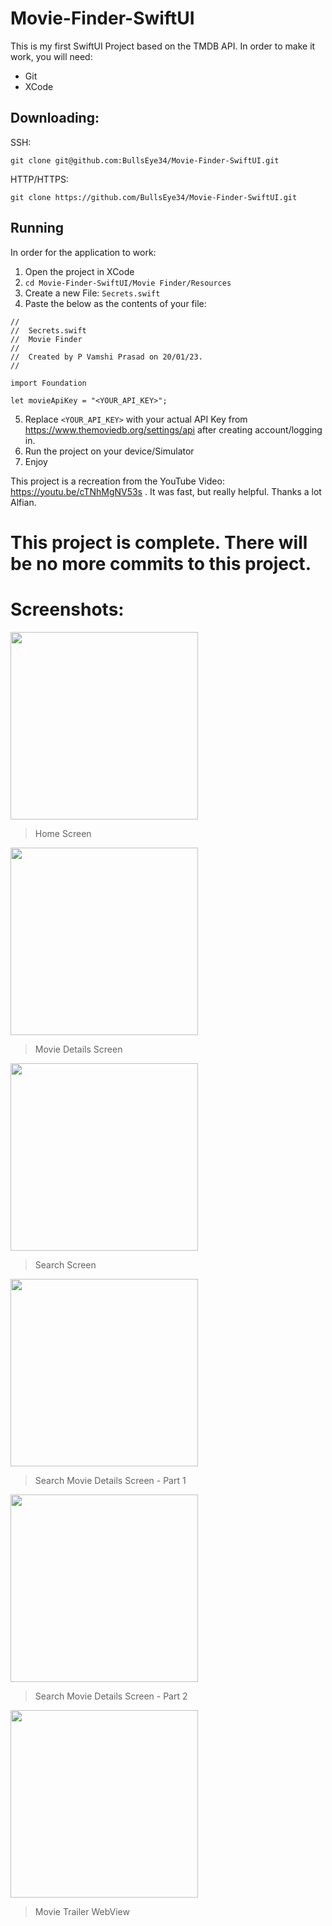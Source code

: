 # Movie-Finder-SwiftUI

This is my first SwiftUI Project based on the TMDB API.
In order to make it work, you will need:

- Git
- XCode

## Downloading:
SSH: 
```
git clone git@github.com:BullsEye34/Movie-Finder-SwiftUI.git
```

HTTP/HTTPS: 
```
git clone https://github.com/BullsEye34/Movie-Finder-SwiftUI.git
```

## Running
In order for the application to work:
1. Open the project in XCode
2. `cd Movie-Finder-SwiftUI/Movie Finder/Resources`
3. Create a new File: `Secrets.swift`
4. Paste the below as the contents of your file:
```
//
//  Secrets.swift
//  Movie Finder
//
//  Created by P Vamshi Prasad on 20/01/23.
//

import Foundation

let movieApiKey = "<YOUR_API_KEY>";
```
5. Replace `<YOUR_API_KEY>` with your actual API Key from https://www.themoviedb.org/settings/api after creating account/logging in.
6. Run the project on your device/Simulator
7. Enjoy

This project is a recreation from the YouTube Video: https://youtu.be/cTNhMgNV53s . It was fast, but really helpful. Thanks a lot Alfian.

# This project is complete. There will be no more commits to this project.

# Screenshots:
<img src="./ScreenShots/Home.png" width=300 />

> Home Screen

<img src="./ScreenShots/MovieDetails_2.png" width=300 />

> Movie Details Screen

<img src="./ScreenShots/Search.png" width=300 />

> Search Screen

<img src="./ScreenShots/SearchMovieDetails_1.png" width=300/>

> Search Movie Details Screen - Part 1

<img src="./ScreenShots/SearchMovieDetails_2.png" width=300 />

> Search Movie Details Screen - Part 2

<img src="./ScreenShots/WebView.png" width=300 />

> Movie Trailer WebView
